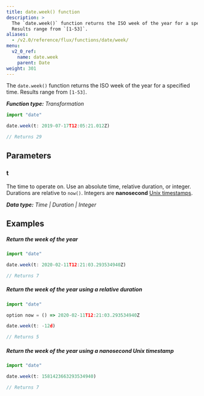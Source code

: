```yaml
---
title: date.week() function
description: >
  The `date.week()` function returns the ISO week of the year for a specified time.
  Results range from `[1-53]`.
aliases:
  - /v2.0/reference/flux/functions/date/week/
menu:
  v2_0_ref:
    name: date.week
    parent: Date
weight: 301
---
```


The `date.week()` function returns the ISO week of the year for a specified time.
Results range from `[1-53]`.

_**Function type:** Transformation_  

```js
import "date"

date.week(t: 2019-07-17T12:05:21.012Z)

// Returns 29
```

## Parameters

### t
The time to operate on.
Use an absolute time, relative duration, or integer.
Durations are relative to `now()`.
Integers are **nanosecond** [Unix timestamps](/v2.0/reference/glossary/#unix-timestamp).

_**Data type:** Time | Duration | Integer_

## Examples

##### Return the week of the year
```js
import "date"

date.week(t: 2020-02-11T12:21:03.293534940Z)

// Returns 7
```

##### Return the week of the year using a relative duration
```js
import "date"

option now = () => 2020-02-11T12:21:03.293534940Z

date.week(t: -12d)

// Returns 5
```

##### Return the week of the year using a nanosecond Unix timestamp
```js
import "date"

date.week(t: 1581423663293534940)

// Returns 7
```
